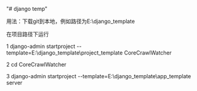 "# django temp" 

用法：下载git到本地，例如路径为E:\django_template

在项目路径下运行

1 django-admin startproject --template=E:\django_template\project_template CoreCrawlWatcher

2 cd CoreCrawlWatcher 

3 django-admin startproject --template=E:\django_template\app_template server